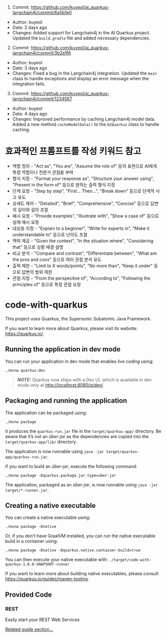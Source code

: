 1. Commit: <https://github.com/kuyeol/ai_quarkus-langchain4j/commit/6a5b1e0>
  - Author: kuyeol
  - Date: 2 days ago
  - Changes: Added support for Langchain4j in the AI Quarkus project. Updated the `build.gradle` file and added necessary dependencies.

2. Commit: <https://github.com/kuyeol/ai_quarkus-langchain4j/commit/3b2e1f6>
  - Author: kuyeol
  - Date: 3 days ago
  - Changes: Fixed a bug in the Langchain4j integration. Updated the `main` class to handle exceptions and display an error message when the integration fails.

3. Commit: <https://github.com/kuyeol/ai_quarkus-langchain4j/commit/1234567>
  - Author: kuyeol
  - Date: 4 days ago
  - Changes: Improved performance by caching Langchain4j model data. Added a new method `cacheModelData()` to the `AIQuarkus` class to handle caching.


# 효과적인 프롬프트를 작성 키워드 참고
- 역할 정의 - "Act as", "You are", "Assume the role of" 등의 표현으로 AI에게 특정 역할이나 전문가 관점을 부여
- 형식 지정 - "Format your response as", "Structure your answer using", "Present in the form of" 등으로 원하는 출력 형식 지정
- 단계 요청 - "Step by step", "First... Then...", "Break down" 등으로 단계적 사고 유도
- 상세도 제어 - "Detailed", "Brief", "Comprehensive", "Concise" 등으로 답변의 길이와 깊이 조절
- 예시 요청 - "Provide examples", "Illustrate with", "Show a case of" 등으로 실제 예시 요청
- 대상층 지정 - "Explain to a beginner", "Write for experts in", "Make it understandable to" 등으로 난이도 조절
- 맥락 제공 - "Given the context", "In the situation where", "Considering that" 등으로 상황 배경 설명
- 비교 분석 - "Compare and contrast", "Differentiate between", "What are the pros and cons" 등으로 여러 관점 분석 유도
- 출력 제한 - "Limit to X words/points", "No more than", "Keep it under" 등으로 답변의 범위 제한
- 관점 지정 - "From the perspective of", "According to", "Following the principles of" 등으로 특정 관점 요청


# code-with-quarkus

This project uses Quarkus, the Supersonic Subatomic Java Framework.

If you want to learn more about Quarkus, please visit its website: <https://quarkus.io/>.

## Running the application in dev mode

You can run your application in dev mode that enables live coding using:

```shell script
./mvnw quarkus:dev
```

> **_NOTE:_**  Quarkus now ships with a Dev UI, which is available in dev mode only at <http://localhost:8080/q/dev/>.

## Packaging and running the application

The application can be packaged using:

```shell script
./mvnw package
```

It produces the `quarkus-run.jar` file in the `target/quarkus-app/` directory.
Be aware that it’s not an _über-jar_ as the dependencies are copied into the `target/quarkus-app/lib/` directory.

The application is now runnable using `java -jar target/quarkus-app/quarkus-run.jar`.

If you want to build an _über-jar_, execute the following command:

```shell script
./mvnw package -Dquarkus.package.jar.type=uber-jar
```

The application, packaged as an _über-jar_, is now runnable using `java -jar target/*-runner.jar`.

## Creating a native executable

You can create a native executable using:

```shell script
./mvnw package -Dnative
```

Or, if you don't have GraalVM installed, you can run the native executable build in a container using:

```shell script
./mvnw package -Dnative -Dquarkus.native.container-build=true
```

You can then execute your native executable with: `./target/code-with-quarkus-1.0.0-SNAPSHOT-runner`

If you want to learn more about building native executables, please consult <https://quarkus.io/guides/maven-tooling>.

## Provided Code

### REST

Easily start your REST Web Services

[Related guide section...](https://quarkus.io/guides/getting-started-reactive#reactive-jax-rs-resources)
